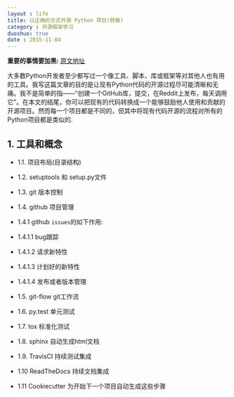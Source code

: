 ```yaml
---
layout : life
title: 以正确的方式开源 Python 项目(转载)
category : 开源框架学习
duoshuo: true
date : 2015-11-04
---
```


**重要的事情要加黑:** [原文地址][0]

<!--more-->

大多数Python开发者至少都写过一个像工具、脚本、库或框架等对其他人也有用的工具。我写这篇文章的目的是让现有Python代码的开源过程尽可能清晰和无痛。我不是简单的指——“创建一个GitHub库，提交，在Reddit上发布，每天调用它”。在本文的结尾，你可以把现有的代码转换成一个能够鼓励他人使用和贡献的开源项目。然而每一个项目都是不同的，但其中将现有代码开源的流程对所有的Python项目都是类似的.

## 1. 工具和概念

+ 1.1. 项目布局(目录结构)

+ 1.2. setuptools 和 setup.py文件

+ 1.3. git 版本控制

+ 1.4. github 项目管理
 + 1.4.1 github `issues`的如下作用:
  + 1.4.1.1 bug跟踪
  + 1.4.1.2 请求新特性
  + 1.4.1.3 计划好的新特性
  + 1.4.1.4 发布或者版本管理

+ 1.5. git-flow git工作流

+ 1.6. py.test 单元测试

+ 1.7. tox 标准化测试

+ 1.8. sphinx 自动生成html文档

+ 1.9. TravisCI 持续测试集成

+ 1.10 ReadTheDocs 持续文档集成

+ 1.11 Cookiecutter  为开始下一个项目自动生成这些步骤


[0]: http://www.oschina.net/translate/open-sourcing-a-python-project-the-right-way?print
